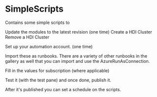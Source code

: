 SimpleScripts
=================

Contains some simple scripts to

Update the modules to the latest revision (one time)
Create a HDI Cluster
Remove a HDI Cluster

Set up your automation account. (one time)

Import these as runbooks. There are a variety of other runbooks 
in the gallery as well that you can import and use the AzureRunAsConnection.

Fill in the values for subscription (where applicable)

Test it (with the test pane) and once done, publish it.

After it's published you can set a schedule on the scripts.



